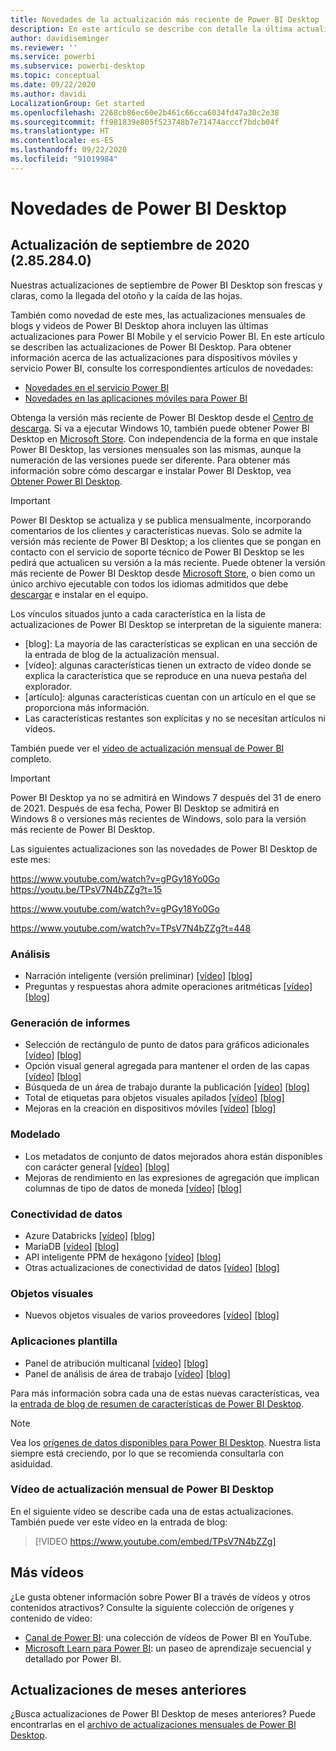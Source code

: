```yaml
---
title: Novedades de la actualización más reciente de Power BI Desktop
description: En este artículo se describe con detalle la última actualización mensual de Power BI Desktop.
author: davidiseminger
ms.reviewer: ''
ms.service: powerbi
ms.subservice: powerbi-desktop
ms.topic: conceptual
ms.date: 09/22/2020
ms.author: davidi
LocalizationGroup: Get started
ms.openlocfilehash: 2268cb86ec60e2b461c66cca6034fd47a30c2e38
ms.sourcegitcommit: ff981839e805f523748b7e71474acccf7bdcb04f
ms.translationtype: HT
ms.contentlocale: es-ES
ms.lasthandoff: 09/22/2020
ms.locfileid: "91019984"
---
```

# <a name="whats-new-in-power-bi-desktop"></a>Novedades de Power BI Desktop

## <a name="september-2020-update-2852840"></a>Actualización de septiembre de 2020 (2.85.284.0)

Nuestras actualizaciones de septiembre de Power BI Desktop son frescas y claras, como la llegada del otoño y la caída de las hojas. 

También como novedad de este mes, las actualizaciones mensuales de blogs y videos de Power BI Desktop ahora incluyen las últimas actualizaciones para Power BI Mobile y el servicio Power BI. En este artículo se describen las actualizaciones de Power BI Desktop. Para obtener información acerca de las actualizaciones para dispositivos móviles y servicio Power BI, consulte los correspondientes artículos de novedades:

* [Novedades en el servicio Power BI](service-whats-new.md)
* [Novedades en las aplicaciones móviles para Power BI](../consumer/mobile/mobile-whats-new-in-the-mobile-apps.md)

Obtenga la versión más reciente de Power BI Desktop desde el [Centro de descarga](https://www.microsoft.com/download/details.aspx?id=58494). Si va a ejecutar Windows 10, también puede obtener Power BI Desktop en [Microsoft Store](https://aka.ms/pbidesktopstore). Con independencia de la forma en que instale Power BI Desktop, las versiones mensuales son las mismas, aunque la numeración de las versiones puede ser diferente. Para obtener más información sobre cómo descargar e instalar Power BI Desktop, vea [Obtener Power BI Desktop](desktop-get-the-desktop.md). 

> [!IMPORTANT]
> Power BI Desktop se actualiza y se publica mensualmente, incorporando comentarios de los clientes y características nuevas. Solo se admite la versión más reciente de Power BI Desktop; a los clientes que se pongan en contacto con el servicio de soporte técnico de Power BI Desktop se les pedirá que actualicen su versión a la más reciente. Puede obtener la versión más reciente de Power BI Desktop desde [Microsoft Store](https://aka.ms/pbidesktopstore), o bien como un único archivo ejecutable con todos los idiomas admitidos que debe [descargar](https://www.microsoft.com/download/details.aspx?id=58494) e instalar en el equipo.

Los vínculos situados junto a cada característica en la lista de actualizaciones de Power BI Desktop se interpretan de la siguiente manera:

* \[blog\]: La mayoría de las características se explican en una sección de la entrada de blog de la actualización mensual.
* \[vídeo\]: algunas características tienen un extracto de vídeo donde se explica la característica que se reproduce en una nueva pestaña del explorador.
* \[artículo\]: algunas características cuentan con un artículo en el que se proporciona más información.
* Las características restantes son explícitas y no se necesitan artículos ni vídeos.

También puede ver el [vídeo de actualización mensual de Power BI](#power-bi-desktop-monthly-update-video) completo.

> [!IMPORTANT]
> Power BI Desktop ya no se admitirá en Windows 7 después del 31 de enero de 2021. Después de esa fecha, Power BI Desktop se admitirá en Windows 8 o versiones más recientes de Windows, solo para la versión más reciente de Power BI Desktop. 

Las siguientes actualizaciones son las novedades de Power BI Desktop de este mes:

https://www.youtube.com/watch?v=gPGy18Yo0Go https://youtu.be/TPsV7N4bZZg?t=15


https://www.youtube.com/watch?v=gPGy18Yo0Go

https://www.youtube.com/watch?v=TPsV7N4bZZg?t=448

### <a name="analytics"></a>Análisis
* Narración inteligente (versión preliminar) [[vídeo]](https://www.youtube.com/watch?v=gPGy18Yo0Go?t=51)  [[blog]](https://powerbi.microsoft.com/blog/power-bi-september-2020-feature-summary/#_Smart_narratives_(preview)) 
* Preguntas y respuestas ahora admite operaciones aritméticas [[vídeo]](https://www.youtube.com/watch?v=gPGy18Yo0Go?t=333)   [[blog]](https://powerbi.microsoft.com/blog/power-bi-september-2020-feature-summary/#QA_arithmetic) 


### <a name="reporting"></a>Generación de informes
* Selección de rectángulo de punto de datos para gráficos adicionales [[vídeo]](https://www.youtube.com/watch?v=gPGy18Yo0Go?t=370)  [[blog]](https://powerbi.microsoft.com/blog/power-bi-september-2020-feature-summary/#Data_point_rectangle_select) 
* Opción visual general agregada para mantener el orden de las capas [[vídeo]](https://www.youtube.com/watch?v=gPGy18Yo0Go?t=405)  [[blog]](https://powerbi.microsoft.com/blog/power-bi-september-2020-feature-summary/#Maintain_layer_order) 
* Búsqueda de un área de trabajo durante la publicación [[vídeo]](https://www.youtube.com/watch?v=gPGy18Yo0Go?t=615)  [[blog]](https://powerbi.microsoft.com/blog/power-bi-september-2020-feature-summary/#Search_workspace) 
* Total de etiquetas para objetos visuales apilados [[vídeo]](https://www.youtube.com/watch?v=gPGy18Yo0Go?t=630)  [[blog]](https://powerbi.microsoft.com/blog/power-bi-september-2020-feature-summary/#Total_labels_stacked) 
* Mejoras en la creación en dispositivos móviles [[vídeo]](https://www.youtube.com/watch?v=gPGy18Yo0Go?t=786)  [[blog]](https://powerbi.microsoft.com/blog/power-bi-september-2020-feature-summary/#Mobile_authoring_enhancements) 


### <a name="modeling"></a>Modelado
* Los metadatos de conjunto de datos mejorados ahora están disponibles con carácter general [[vídeo]](https://www.youtube.com/watch?v=gPGy18Yo0Go?t=1200)  [[blog]](https://powerbi.microsoft.com/blog/power-bi-september-2020-feature-summary/#Enhanced_Dataset_Metadata)
* Mejoras de rendimiento en las expresiones de agregación que implican columnas de tipo de datos de moneda [[vídeo]](https://www.youtube.com/watch?v=gPGy18Yo0Go?t=1220)  [[blog]](https://powerbi.microsoft.com/blog/power-bi-september-2020-feature-summary/#Performance_improvements_to_agg)


### <a name="data-connectivity"></a>Conectividad de datos
* Azure Databricks [[vídeo]](https://www.youtube.com/watch?v=gPGy18Yo0Go?t=1342)  [[blog]](https://powerbi.microsoft.com/blog/power-bi-september-2020-feature-summary/#Azure_Databricks)
* MariaDB [[vídeo]](https://www.youtube.com/watch?v=gPGy18Yo0Go?t=1365)  [[blog]](https://powerbi.microsoft.com/blog/power-bi-september-2020-feature-summary/#MariaDB)
* API inteligente PPM de hexágono [[vídeo]](https://www.youtube.com/watch?v=gPGy18Yo0Go?t=1386)  [[blog]](https://powerbi.microsoft.com/blog/power-bi-september-2020-feature-summary/#Hexagon_PPM_Smart)
* Otras actualizaciones de conectividad de datos [[vídeo]](https://www.youtube.com/watch?v=gPGy18Yo0Go?t=1411)  [[blog]](https://powerbi.microsoft.com/blog/power-bi-september-2020-feature-summary/#Other_data_connectivity)


### <a name="visuals"></a>Objetos visuales
* Nuevos objetos visuales de varios proveedores [[vídeo]](https://www.youtube.com/watch?v=gPGy18Yo0Go?t=1228)  [[blog]](https://powerbi.microsoft.com/blog/power-bi-september-2020-feature-summary/#Visualizations)


### <a name="template-apps"></a>Aplicaciones plantilla
* Panel de atribución multicanal [[vídeo]](https://www.youtube.com/watch?v=gPGy18Yo0Go?t=1290)   [[blog]](https://powerbi.microsoft.com/blog/power-bi-september-2020-feature-summary/#Multichannel_Attribution_Dashboard) 
* Panel de análisis de área de trabajo [[vídeo]](https://www.youtube.com/watch?v=gPGy18Yo0Go?t=1290)   [[blog]](https://powerbi.microsoft.com/blog/power-bi-september-2020-feature-summary/#Workspace_Analytics_Dashboard) 


Para más información sobra cada una de estas nuevas características, vea la [entrada de blog de resumen de características de Power BI Desktop](https://powerbi.microsoft.com/blog/power-bi-september-2020-feature-summary/).


> [!NOTE]
> Vea los [orígenes de datos disponibles para Power BI Desktop](../connect-data/desktop-data-sources.md). Nuestra lista siempre está creciendo, por lo que se recomienda consultarla con asiduidad.


### <a name="power-bi-desktop-monthly-update-video"></a>Vídeo de actualización mensual de Power BI Desktop
En el siguiente vídeo se describe cada una de estas actualizaciones. También puede ver este vídeo en la entrada de blog:

> [!VIDEO https://www.youtube.com/embed/TPsV7N4bZZg]

## <a name="more-videos"></a>Más vídeos

¿Le gusta obtener información sobre Power BI a través de vídeos y otros contenidos atractivos? Consulte la siguiente colección de orígenes y contenido de vídeo:

-   [Canal de Power BI](https://www.youtube.com/user/mspowerbi): una colección de vídeos de Power BI en YouTube.
-   [Microsoft Learn para Power BI](/learn/powerplatform/power-bi?WT.mc_id=powerbi_landingpage-docs-link): un paseo de aprendizaje secuencial y detallado por Power BI.

## <a name="updates-for-previous-months"></a>Actualizaciones de meses anteriores

¿Busca actualizaciones de Power BI Desktop de meses anteriores? Puede encontrarlas en el [archivo de actualizaciones mensuales de Power BI Desktop](desktop-latest-update-archive.md).